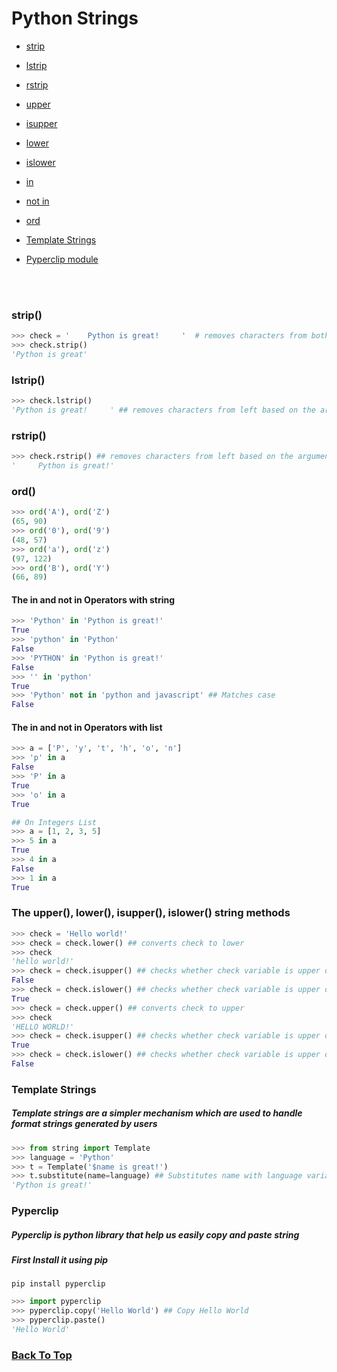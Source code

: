 

# Python Strings

- [strip](#strip())
- [lstrip](#lstrip())
- [rstrip](#rstrip())
- [upper](#the-upper(),-lower(),-isupper(),-islower()-string-methods)
- [isupper](#the-upper(),-lower(),-isupper(),-islower()-string-methods)
- [lower](#the-upper(),-lower(),-isupper(),-islower()-string-methods)
- [islower](#the-upper(),-lower(),-isupper(),-islower()-string-methods)
- [in](#the-upper(),-lower(),-isupper(),-islower()-string-methods)
- [not in](#the-upper(),-lower(),-isupper(),-islower()-string-methods)

- [ord](#ord())
- [Template Strings](#template-strings)
- [Pyperclip module](#pyperclip)

<br><br>

### strip()

```python
>>> check = '    Python is great!     '  # removes characters from both left and right based on the argument
>>> check.strip()
'Python is great'
```

### lstrip()
```python
>>> check.lstrip()
'Python is great!     ' ## removes characters from left based on the argument
```

### rstrip()
```python
>>> check.rstrip() ## removes characters from left based on the argument
'     Python is great!'
```



### ord()
```python
>>> ord('A'), ord('Z')
(65, 90)
>>> ord('0'), ord('9')
(48, 57)
>>> ord('a'), ord('z')
(97, 122)
>>> ord('B'), ord('Y')
(66, 89)
```


#### The in and not in Operators with string
```python 
>>> 'Python' in 'Python is great!'
True
>>> 'python' in 'Python'
False
>>> 'PYTHON' in 'Python is great!'
False
>>> '' in 'python'
True
>>> 'Python' not in 'python and javascript' ## Matches case
False
```

#### The in and not in Operators with list
```python 
>>> a = ['P', 'y', 't', 'h', 'o', 'n']
>>> 'p' in a
False
>>> 'P' in a
True
>>> 'o' in a
True

## On Integers List
>>> a = [1, 2, 3, 5]
>>> 5 in a
True
>>> 4 in a
False
>>> 1 in a
True
```


### The upper(), lower(), isupper(), islower() string methods

```python
>>> check = 'Hello world!'
>>> check = check.lower() ## converts check to lower
>>> check
'hello world!'
>>> check = check.isupper() ## checks whether check variable is upper or not. 
False
>>> check = check.islower() ## checks whether check variable is upper or not. 
True
>>> check = check.upper() ## converts check to upper
>>> check
'HELLO WORLD!'
>>> check = check.isupper() ## checks whether check variable is upper or not. 
True
>>> check = check.islower() ## checks whether check variable is upper or not. 
False
```


### Template Strings
##### <i>Template strings are a simpler mechanism which are used to handle format strings generated by users</i>

```python
>>> from string import Template
>>> language = 'Python'
>>> t = Template('$name is great!')
>>> t.substitute(name=language) ## Substitutes name with language variable
'Python is great!'
```

### Pyperclip
##### <i>Pyperclip is python library that help us easily copy and paste string</i>

##### First Install it using pip

```
pip install pyperclip
```

```python
>>> import pyperclip
>>> pyperclip.copy('Hello World') ## Copy Hello World
>>> pyperclip.paste()
'Hello World'
```


### [Back To Top](#python-strings)